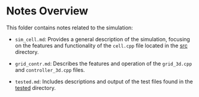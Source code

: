 # Notes Overview

This folder contains notes related to the simulation:

- `sim_cell.md`: Provides a general description of the simulation, focusing on the features and functionality of the `cell.cpp` file located in the [src](../cpp/src) directory.

- `grid_contr.md`: Describes the features and operation of the `grid_3d.cpp` and `controller_3d.cpp` files.

- `tested.md`: Includes descriptions and output of the test files found in the [tested](../cpp/tested) directory.
